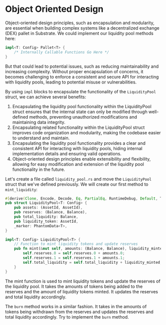 # Object Oriented Design

Object-oriented design principles, such as encapsulation and modularity, are essential when building complex systems like a decentralized exchange (DEX) pallet in Substrate. 
We could implement our liquidity pool methods here:
```rust
impl<T: Config> Pallet<T> {
    /* Internally Callable Functions Go Here */
}
```
But that could lead to potential issues, such as reducing maintainability and increasing complexity. 
Without proper encapsulation of concerns, it becomes challenging to enforce a consistent and secure API for interacting
with liquidity pools, leading to potential misuse or vulnerabilities.

By using `impl` blocks to encapsulate the functionality of the `LiquidityPool` struct, we can achieve several benefits:
1. Encapsulating the liquidity pool functionality within the LiquidityPool struct ensures that the internal state can only be modified through well-defined methods, preventing unauthorized modifications and maintaining data integrity.
2. Encapsulating related functionality within the LiquidityPool struct improves code organization and modularity, making the codebase easier to understand and maintain.
3. Encapsulating the liquidity pool functionality provides a clear and consistent API for interacting with liquidity pools, hiding internal implementation details and ensuring valid operations.
4. Object-oriented design principles enable extensibility and flexibility, allowing for easy modification and extension of the liquidity pool functionality in the future.

Let's create a file called `liquidity_pool.rs` and move the `LiquidityPool` struct that we've defined previously. We
will create our first method to `mint_liquidity`:
```rust
#[derive(Clone, Encode, Decode, Eq, PartialEq, RuntimeDebug, Default, TypeInfo)]
pub struct LiquidityPool<T: Config> {
    pub assets: (AssetId, AssetId),
    pub reserves: (Balance, Balance),
    pub total_liquidity: Balance,
    pub liquidity_token: AssetId,
    _marker: PhantomData<T>,
}

impl<T: Config> LiquidityPool<T> {
    // Function to mint liquidity tokens and update reserves
    pub fn mint(&mut self, amounts: (Balance, Balance), liquidity_minted: Balance) {
        self.reserves.0 = self.reserves.0 + amounts.0;
        self.reserves.1 = self.reserves.1 + amounts.1;
        self.total_liquidity = self.total_liquidity + liquidity_minted;
    }
}
```
The mint function is used to mint liquidity tokens and update the reserves of the liquidity pool. It takes the amounts of tokens being added to the reserves and the amount of liquidity tokens minted. It updates the reserves and total liquidity accordingly.

The `burn` method works in a similar fashion. It takes in the amounts of tokens being withdrawn from the reserves and updates the reserves and total liquidity accordingly.
Try to implement the `burn` method.